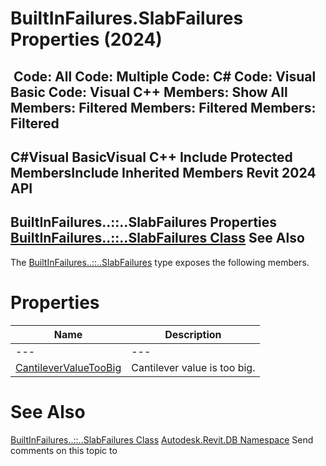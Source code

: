 # BuiltInFailures.SlabFailures Properties (2024)

﻿
 Code: All Code: Multiple Code: C# Code: Visual Basic Code: Visual C++  Members: Show All Members: Filtered Members: Filtered Members: Filtered   
---  
C#Visual BasicVisual C++
Include Protected MembersInclude Inherited Members
Revit 2024 API  
---  
BuiltInFailures..::..SlabFailures Properties  
[BuiltInFailures..::..SlabFailures Class](4f6b3db4-ea22-7d4a-7a55-b18a43c3d93f.md "BuiltInFailures.SlabFailures Class") See Also  
---  
The [BuiltInFailures..::..SlabFailures](4f6b3db4-ea22-7d4a-7a55-b18a43c3d93f.md "BuiltInFailures.SlabFailures Class") type exposes the following members.
# Properties
| Name | Description |
| --- | --- |
| --- | --- | --- |
| [CantileverValueTooBig](d9c0895d-81cd-0cbd-cc34-108aedd51f55.md "CantileverValueTooBig Property") | Cantilever value is too big. |

# See Also
[BuiltInFailures..::..SlabFailures Class](4f6b3db4-ea22-7d4a-7a55-b18a43c3d93f.md "BuiltInFailures.SlabFailures Class")
[Autodesk.Revit.DB Namespace](87546ba7-461b-c646-cbb1-2cb8f5bff8b2.md "Autodesk.Revit.DB Namespace")
Send comments on this topic to 